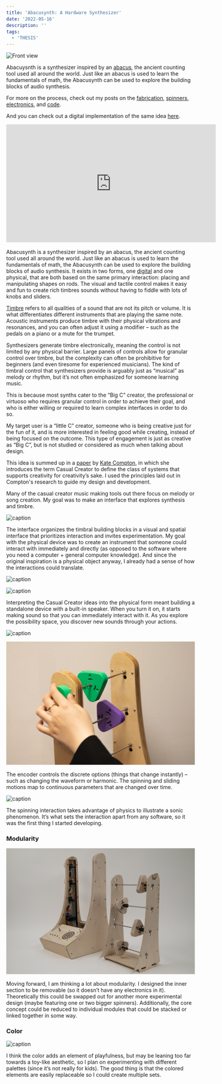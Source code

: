 ```yaml
---
title: 'Abacusynth: A Hardware Synthesizer'
date: '2022-05-16'
description: ''
tags:
  - 'THESIS'
---
```


![Front view](../abacusynth-fabrication/final-photos/1O7A8617.jpg)

Abacuysnth is a synthesizer inspired by an [abacus](https://en.wikipedia.org/wiki/Abacus), the ancient counting tool used all around the world. Just like an abacus is used to learn the fundamentals of math, the Abacusynth can be used to explore the building blocks of audio synthesis.

For more on the process, check out my posts on the [fabrication](/abacusynth-fabrication), [spinners](/abacusynth-spinner), [electronics](/abacusynth-pcb-1), and [code](/abacusynth-software).

And you can check out a digital implementation of the same idea [here](https://eliasjarzombek.com/abacusynth-plugin).

<iframe width="560" height="315" src="https://www.youtube.com/embed/erhKOqqR3Tc" title="YouTube video player" frameborder="0" allow="accelerometer; autoplay; clipboard-write; encrypted-media; gyroscope; picture-in-picture" allowfullscreen></iframe>

Abacusynth is a synthesizer inspired by an abacus, the ancient counting tool used all around the world. Just like an abacus is used to learn the fundamentals of math, the Abacusynth can be used to explore the building blocks of audio synthesis. It exists in two forms, one [digital](https://eliasjarzombek.com/abacusynth-plugin) and one physical, that are both based on the same primary interaction: placing and manipulating shapes on rods. The visual and tactile control makes it easy and fun to create rich timbres sounds without having to fiddle with lots of knobs and sliders.

[Timbre](https://en.wikipedia.org/wiki/Timbre) refers to all qualities of a sound that are not its pitch or volume. It is what differentiates different instruments that are playing the same note. Acoustic instruments produce timbre with their physical vibrations and resonances, and you can often adjust it using a modifier – such as the pedals on a piano or a mute for the trumpet.

Synthesizers generate timbre electronically, meaning the control is not limited by any physical barrier. Large panels of controls allow for granular control over timbre, but the complexity can often be prohibitive for beginners (and even tiresome for experienced musicians). The kind of timbral control that synthesizers provide is arguably just as “musical” as melody or rhythm, but it’s not often emphasized for someone learning music.

This is because most synths cater to the “Big C” creator, the professional or virtuoso who requires granular control in order to achieve their goal, and who is either willing or required to learn complex interfaces in order to do so.

My target user is a “little C” creator, someone who is being creative just for the fun of it, and is more interested in feeling good while creating, instead of being focused on the outcome. This type of engagement is just as creative as “Big C”, but is not studied or considered as much when talking about design.

This idea is summed up in a [paper](https://www.galaxykate.com/pdfs/kcompton-dissertation-casualcreators.pdf) by [Kate Compton](https://www.galaxykate.com/), in which she introduces the term Casual Creator to define the class of systems that supports creativity for creativity’s sake. I used the principles laid out in Compton's research to guide my design and development.

Many of the casual creator music making tools out there focus on melody or song creation. My goal was to make an interface that explores synthesis and timbre.

![caption](../abacusynth-fabrication/final-photos/1O7A8629.jpg)

The interface organizes the timbral building blocks in a visual and spatial interface that prioritizes interaction and invites experimentation. My goal with the physical device was to create an instrument that someone could interact with immediately and directly (as opposed to the software where you need a computer + general computer knowledge). And since the original inspiration is a physical object anyway, I already had a sense of how the interactions could translate.

![caption](../abacusynth-fabrication/final-photos/1O7A8619.png)

![caption](../abacusynth-fabrication/final-photos/1O7A8622.png)

Interpreting the Casual Creator ideas into the physical form meant building a standalone device with a built-in speaker. When you turn it on, it starts making sound so that you can immediately interact with it. As you explore the possibility space, you discover new sounds through your actions.

![caption](../abacusynth-fabrication/final-photos/1O7A8638.jpg)

![caption](./abc-01.jpeg)

The encoder controls the discrete options (things that change instantly) – such as changing the waveform or harmonic. The spinning and sliding motions map to continuous parameters that are changed over time.

![caption](../abacusynth-fabrication/final-photos/1O7A8628.jpg)

The spinning interaction takes advantage of physics to illustrate a sonic phenomenon. It’s what sets the interaction apart from any software, so it was the first thing I started developing.

### Modularity

![caption](../abacusynth-fabrication/2V3A9522.jpg)

Moving forward, I am thinking a lot about modularity. I designed the inner section to be removable (so it doesn’t have any electronics in it). Theoretically this could be swapped out for another more experimental design (maybe featuring one or two bigger spinners). Additionally, the core concept could be reduced to individual modules that could be stacked or linked together in some way.

### Color

![caption](../abacusynth-fabrication/final-photos/1O7A8626.jpg)

I think the color adds an element of playfulness, but may be leaning too far towards a toy-like aesthetic, so I plan on experimenting with different palettes (since it’s not really for kids). The good thing is that the colored elements are easily replaceable so I could create multiple sets.
